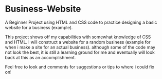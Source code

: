 # Business-Website
A Beginner Project using HTML and CSS code to practice designing a basic website for a business (example).

This project shows off my capabilities with somewhat knowledge of CSS and HTML. I will construct a website for a random business (example for when i make a site for an actual business). although some of the code may not look the best, it is still a learning ground for me and eventually will look back at this as an accomplishment.

Feel free to look and comments for suggestions or tips to where i could fix on! 
